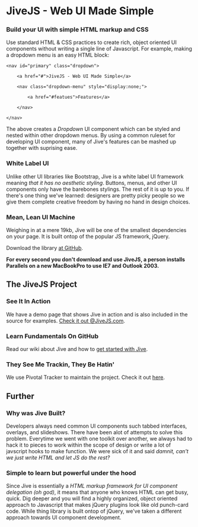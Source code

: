 JiveJS - Web UI Made Simple
===

### Build your UI with simple HTML markup and CSS

Use standard HTML & CSS practices to create rich, object oriented UI components without 
writing a single line of Javascript. For example, making a dropdown menu is an easy HTML block:

    <nav id="primary" class="dropdown">

		<a href="#">JiveJS - Web UI Made Simple</a>
	
		<nav class="dropdown-menu" style="display:none;">

			<a href="#featues">Features</a>

		</nav>

	</nav>

The above creates a _Dropdown_ UI component which can be styled and nested within other dropdown menus. By using
a common ruleset for developing UI component, many of Jive's features can be mashed up together with suprising ease.

### White Label UI

Unlike other UI libraries like Bootstrap, Jive is a white label UI framework meaning *that it has no aesthetic styling*. 
Buttons, menus, and other UI components only have the barebones stylings. The rest of it is up to you. If there's one 
thing we've learned: designers are pretty picky people so we give them complete creative freedom by having no hand
in design choices.

### Mean, Lean UI Machine
Weighing in at a mere 19kb, Jive will be one of the smallest dependencies on your page. It is built ontop of the 
popular JS framework, jQuery. 

Download the library [at GitHub](https://github.com/maxatbrs/JiveJS). 

**For every second you don't download and use JiveJS, a person installs Parallels on a new MacBookPro to use IE7 
and Outlook 2003.**

## The JiveJS Project

### See It In Action
We have a demo page that shows Jive in action and is also included in the source for examples.
[Check it out @JiveJS.com](http://jivejs.com/).

### Learn Fundamentals On GitHub
Read our wiki about Jive and how to [get started with Jive](https://github.com/maxatbrs/JiveJS/wiki/Getting-Started).

### They See Me Trackin, They Be Hatin'
We use Pivotal Tracker to maintain the project. Check it out [here](https://www.pivotaltracker.com/s/projects/540025).

## Further

### Why was Jive Built?

Developers always need common UI components such tabbed interfaces, overlays, and slideshows. There 
have been alot of attempts to solve this problem. Everytime we went with one toolkit over another, we 
always had to hack it to pieces to work within the scope of design or write a lot of javscript hooks to make function. 
We were sick of it and said _damnit, can't we just write HTML and let JS do the rest?_

### Simple to learn but powerful under the hood

Since Jive is essentially a _HTML markup framework for UI component delegation (oh god)_, it means that anyone who knows 
HTML can get busy, quick. Dig deeper and you will find a highly organized, object oriented approach to Javascript 
that makes jQuery plugins look like old punch-card code. While thing library is built ontop of jQuery, 
we've taken a different approach towards UI component development.